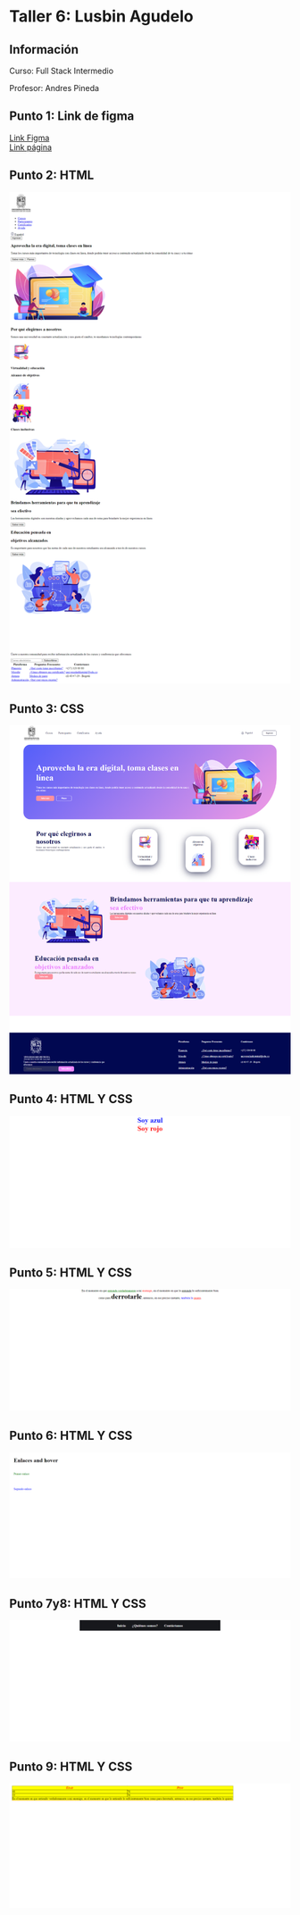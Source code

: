 <h1>Taller 6: Lusbin Agudelo</h1>

<h2>Información</h2>
<p>Curso: Full Stack Intermedio</p>
<p>Profesor: Andres Pineda</p>

<h2>Punto 1: Link de figma</h2>
<a href="https://www.figma.com/file/dsD7udStE0tbt7uxMWgQFF/Lusbin-Agudelo---Figma-Exercise?type=design&node-id=0%3A1&mode=design&t=k9NsnamHHl4nXY27-1" target="_BLANK"> Link Figma </a>
<br>
<a href="https://github.com/AgudeloLusbin/taller-5-full-stack-intermedio" target="_BLANK">Link página</a>

<h2>Punto 2: HTML</h2>
<img src="./public/images/html.png" alt="html">

<h2>Punto 3: CSS</h2>
<img src="./public/images/a1-3.png" alt="css">

<h2>Punto 4: HTML Y CSS</h2>
<img src="./public/images/a4.png" alt="img actividad 4">

<h2>Punto 5: HTML Y CSS</h2>
<img src="./public/images/a5.png" alt="img actividad 5">

<h2>Punto 6: HTML Y CSS</h2>
<img src="./public/images/a6.png" alt="img actividad 6">

<h2>Punto 7y8: HTML Y CSS</h2>
<img src="./public/images/a7y8.png" alt="img actividad 7y8">

<h2>Punto 9: HTML Y CSS</h2>
<img src="./public/images/a9.png" alt="img actividad 9">